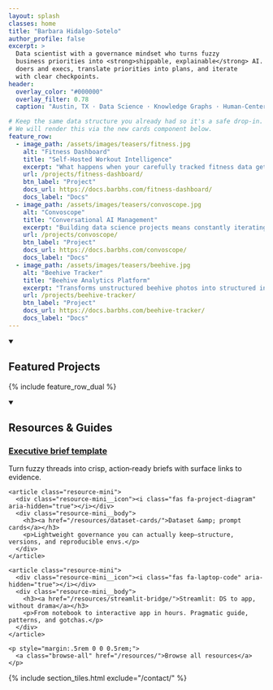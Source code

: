 ```yaml
---
layout: splash
classes: home
title: "Barbara Hidalgo-Sotelo"
author_profile: false
excerpt: >
  Data scientist with a governance mindset who turns fuzzy
  business priorities into <strong>shippable, explainable</strong> AI. I sit with
  doers and execs, translate priorities into plans, and iterate
  with clear checkpoints.
header:
  overlay_color: "#000000"
  overlay_filter: 0.78
  caption: "Austin, TX · Data Science · Knowledge Graphs · Human‑Centered AI"

# Keep the same data structure you already had so it's a safe drop‑in.
# We will render this via the new cards component below.
feature_row:
  - image_path: /assets/images/teasers/fitness.jpg
    alt: "Fitness Dashboard"
    title: "Self-Hosted Workout Intelligence"
    excerpt: "What happens when your carefully tracked fitness data gets 'contaminated' by a dog? Built ML models and analytics dashboards to extract meaningful insights from messy real-world data—discovering that imperfect tracking led to unexpected levels of  consistency 🏃🐕"
    url: /projects/fitness-dashboard/
    btn_label: "Project"
    docs_url: https://docs.barbhs.com/fitness-dashboard/
    docs_label: "Docs"
  - image_path: /assets/images/teasers/convoscope.jpg
    alt: "Convoscope"
    title: "Conversational AI Management"
    excerpt: "Building data science projects means constantly iterating with AI tools, but I kept losing valuable conversations and insights. Built a multi-provider chat interface that lets me switch between provider models while maintaining conversation history and analytics 🗂️"
    url: /projects/convoscope/
    btn_label: "Project"
    docs_url: https://docs.barbhs.com/convoscope/
    docs_label: "Docs"
  - image_path: /assets/images/teasers/beehive.jpg
    alt: "Beehive Tracker"
    title: "Beehive Analytics Platform"
    excerpt: "Transforms unstructured beehive photos into structured insights using Google Cloud Vision API, weather data integration, and temporal clustering. Automatically extracts metadata, detects hive components, and creates interactive timelines from chaotic photo collections 🐝" 
    url: /projects/beehive-tracker/
    btn_label: "Project"
    docs_url: https://docs.barbhs.com/beehive-tracker/
    docs_label: "Docs"
---
```


<!-- =======================
     Featured Work (cards)
     ======================= -->
<div class="home-section">
<details class="home-accordion" data-section="projects" markdown="1" open>
<summary><h2>Featured Projects</h2></summary>

{% include feature_row_dual %}

</details>
</div>

<!-- =======================
     Resources & Guides (keep minis for now)
     ======================= -->
<div class="home-section">
  <details class="home-accordion" data-section="resources" markdown="1" open>
  <summary><h2>Resources &amp; Guides</h2></summary>
  <div class="feature__wrapper">

  <div class="resource-minis">
    <article class="resource-mini">
      <div class="resource-mini__icon"><i class="fas fa-file-alt" aria-hidden="true"></i></div>
      <div class="resource-mini__body">
        <h3><a href="/resources/executive-brief/">Executive brief template</a></h3>
        <p>Turn fuzzy threads into crisp, action‑ready briefs with surface links to evidence.</p>
      </div>
    </article>

    <article class="resource-mini">
      <div class="resource-mini__icon"><i class="fas fa-project-diagram" aria-hidden="true"></i></div>
      <div class="resource-mini__body">
        <h3><a href="/resources/dataset-cards/">Dataset &amp; prompt cards</a></h3>
        <p>Lightweight governance you can actually keep—structure, versions, and reproducible envs.</p>
      </div>
    </article>

    <article class="resource-mini">
      <div class="resource-mini__icon"><i class="fas fa-laptop-code" aria-hidden="true"></i></div>
      <div class="resource-mini__body">
        <h3><a href="/resources/streamlit-bridge/">Streamlit: DS to app, without drama</a></h3>
        <p>From notebook to interactive app in hours. Pragmatic guide, patterns, and gotchas.</p>
      </div>
    </article>
  </div>

    <p style="margin:.5rem 0 0 0.5rem;">
      <a class="browse-all" href="/resources/">Browse all resources</a>
    </p>
  </div>
  </details>
</div>

<!-- =======================
     Explore (brand chips)
     =======================
<div class="home-section">
  <h2 class="sr-only">Explore the site</h2>
  <nav class="explore-chips" aria-label="Primary sections">
    <a class="chip chip--projects" href="/projects/">
      <span class="chip__title">Projects</span>
      <span class="chip__desc">Case studies &amp; systems</span>
    </a>
    <a class="chip chip--thinking" href="/thinking/">
      <span class="chip__title">Thinking</span>
      <span class="chip__desc">Essays &amp; working notes</span>
    </a>
    <a class="chip chip--resources" href="/resources/">
      <span class="chip__title">Resources</span>
      <span class="chip__desc">Guides &amp; templates</span>
    </a>
    <a class="chip chip--journey" href="/my-journey/">
      <span class="chip__title">My Journey</span>
      <span class="chip__desc">Timeline &amp; pivots</span>
    </a>
  </nav>
</div> -->

{% include section_tiles.html exclude="/contact/" %}
<!-- {% include section_tiles.html  %} -->